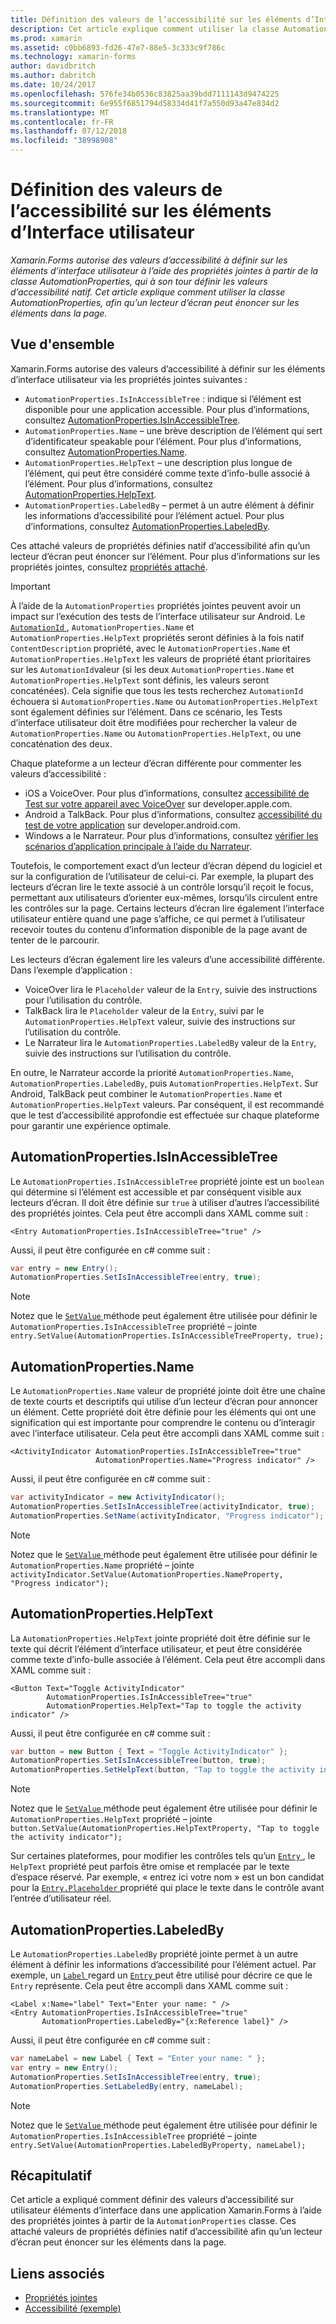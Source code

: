 ```yaml
---
title: Définition des valeurs de l’accessibilité sur les éléments d’Interface utilisateur
description: Cet article explique comment utiliser la classe AutomationProperties, afin qu’un lecteur d’écran peut énoncer sur les éléments dans la page.
ms.prod: xamarin
ms.assetid: c0bb6893-fd26-47e7-88e5-3c333c9f786c
ms.technology: xamarin-forms
author: davidbritch
ms.author: dabritch
ms.date: 10/24/2017
ms.openlocfilehash: 576fe34b0536c83825aa39bdd7111143d9474225
ms.sourcegitcommit: 6e955f6851794d58334d41f7a550d93a47e834d2
ms.translationtype: MT
ms.contentlocale: fr-FR
ms.lasthandoff: 07/12/2018
ms.locfileid: "38998908"
---
```

# <a name="setting-accessibility-values-on-user-interface-elements"></a>Définition des valeurs de l’accessibilité sur les éléments d’Interface utilisateur

_Xamarin.Forms autorise des valeurs d’accessibilité à définir sur les éléments d’interface utilisateur à l’aide des propriétés jointes à partir de la classe AutomationProperties, qui à son tour définir les valeurs d’accessibilité natif. Cet article explique comment utiliser la classe AutomationProperties, afin qu’un lecteur d’écran peut énoncer sur les éléments dans la page._

## <a name="overview"></a>Vue d'ensemble

Xamarin.Forms autorise des valeurs d’accessibilité à définir sur les éléments d’interface utilisateur via les propriétés jointes suivantes :

- `AutomationProperties.IsInAccessibleTree` : indique si l’élément est disponible pour une application accessible. Pour plus d’informations, consultez [AutomationProperties.IsInAccessibleTree](#isinaccessibletree).
- `AutomationProperties.Name` – une brève description de l’élément qui sert d’identificateur speakable pour l’élément. Pour plus d’informations, consultez [AutomationProperties.Name](#name).
- `AutomationProperties.HelpText` – une description plus longue de l’élément, qui peut être considéré comme texte d’info-bulle associé à l’élément. Pour plus d’informations, consultez [AutomationProperties.HelpText](#helptext).
- `AutomationProperties.LabeledBy` – permet à un autre élément à définir les informations d’accessibilité pour l’élément actuel. Pour plus d’informations, consultez [AutomationProperties.LabeledBy](#labeledby).

Ces attaché valeurs de propriétés définies natif d’accessibilité afin qu’un lecteur d’écran peut énoncer sur l’élément. Pour plus d’informations sur les propriétés jointes, consultez [propriétés attaché](~/xamarin-forms/xaml/attached-properties.md).

> [!IMPORTANT]
> À l’aide de la `AutomationProperties` propriétés jointes peuvent avoir un impact sur l’exécution des tests de l’interface utilisateur sur Android. Le [ `AutomationId` ](xref:Xamarin.Forms.Element.AutomationId), `AutomationProperties.Name` et `AutomationProperties.HelpText` propriétés seront définies à la fois natif `ContentDescription` propriété, avec le `AutomationProperties.Name` et `AutomationProperties.HelpText` les valeurs de propriété étant prioritaires sur les `AutomationId`valeur (si les deux `AutomationProperties.Name` et `AutomationProperties.HelpText` sont définis, les valeurs seront concaténées). Cela signifie que tous les tests recherchez `AutomationId` échouera si `AutomationProperties.Name` ou `AutomationProperties.HelpText` sont également définies sur l’élément. Dans ce scénario, les Tests d’interface utilisateur doit être modifiées pour rechercher la valeur de `AutomationProperties.Name` ou `AutomationProperties.HelpText`, ou une concaténation des deux.

Chaque plateforme a un lecteur d’écran différente pour commenter les valeurs d’accessibilité :

- iOS a VoiceOver. Pour plus d’informations, consultez [accessibilité de Test sur votre appareil avec VoiceOver](https://developer.apple.com/library/content/technotes/TestingAccessibilityOfiOSApps/TestAccessibilityonYourDevicewithVoiceOver/TestAccessibilityonYourDevicewithVoiceOver.html) sur developer.apple.com.
- Android a TalkBack. Pour plus d’informations, consultez [accessibilité du test de votre application](https://developer.android.com/training/accessibility/testing.html#talkback) sur developer.android.com.
- Windows a le Narrateur. Pour plus d’informations, consultez [vérifier les scénarios d’application principale à l’aide du Narrateur](/windows/uwp/accessibility/accessibility-testing#verify-main-app-scenarios-by-using-narrator/).

Toutefois, le comportement exact d’un lecteur d’écran dépend du logiciel et sur la configuration de l’utilisateur de celui-ci. Par exemple, la plupart des lecteurs d’écran lire le texte associé à un contrôle lorsqu’il reçoit le focus, permettant aux utilisateurs d’orienter eux-mêmes, lorsqu’ils circulent entre les contrôles sur la page. Certains lecteurs d’écran lire également l’interface utilisateur entière quand une page s’affiche, ce qui permet à l’utilisateur recevoir toutes du contenu d’information disponible de la page avant de tenter de le parcourir.

Les lecteurs d’écran également lire les valeurs d’une accessibilité différente. Dans l’exemple d’application :

- VoiceOver lira le `Placeholder` valeur de la `Entry`, suivie des instructions pour l’utilisation du contrôle.
- TalkBack lira le `Placeholder` valeur de la `Entry`, suivi par le `AutomationProperties.HelpText` valeur, suivie des instructions sur l’utilisation du contrôle.
- Le Narrateur lira le `AutomationProperties.LabeledBy` valeur de la `Entry`, suivie des instructions sur l’utilisation du contrôle.

En outre, le Narrateur accorde la priorité `AutomationProperties.Name`, `AutomationProperties.LabeledBy`, puis `AutomationProperties.HelpText`. Sur Android, TalkBack peut combiner le `AutomationProperties.Name` et `AutomationProperties.HelpText` valeurs. Par conséquent, il est recommandé que le test d’accessibilité approfondie est effectuée sur chaque plateforme pour garantir une expérience optimale.

<a name="isinaccessibletree" />

## <a name="automationpropertiesisinaccessibletree"></a>AutomationProperties.IsInAccessibleTree

Le `AutomationProperties.IsInAccessibleTree` propriété jointe est un `boolean` qui détermine si l’élément est accessible et par conséquent visible aux lecteurs d’écran. Il doit être définie sur `true` à utiliser d’autres l’accessibilité des propriétés jointes. Cela peut être accompli dans XAML comme suit :

```xaml
<Entry AutomationProperties.IsInAccessibleTree="true" />
```

Aussi, il peut être configurée en c# comme suit :

```csharp
var entry = new Entry();
AutomationProperties.SetIsInAccessibleTree(entry, true);
```

> [!NOTE]
> Notez que le [ `SetValue` ](xref:Xamarin.Forms.BindableObject.SetValue(Xamarin.Forms.BindableProperty,System.Object)) méthode peut également être utilisée pour définir le `AutomationProperties.IsInAccessibleTree` propriété – jointe `entry.SetValue(AutomationProperties.IsInAccessibleTreeProperty, true);`

<a name="name" />

## <a name="automationpropertiesname"></a>AutomationProperties.Name

Le `AutomationProperties.Name` valeur de propriété jointe doit être une chaîne de texte courts et descriptifs qui utilise d’un lecteur d’écran pour annoncer un élément. Cette propriété doit être définie pour les éléments qui ont une signification qui est importante pour comprendre le contenu ou d’interagir avec l’interface utilisateur. Cela peut être accompli dans XAML comme suit :

```xaml
<ActivityIndicator AutomationProperties.IsInAccessibleTree="true"
                   AutomationProperties.Name="Progress indicator" />
```

Aussi, il peut être configurée en c# comme suit :

```csharp
var activityIndicator = new ActivityIndicator();
AutomationProperties.SetIsInAccessibleTree(activityIndicator, true);
AutomationProperties.SetName(activityIndicator, "Progress indicator");
```

> [!NOTE]
> Notez que le [ `SetValue` ](xref:Xamarin.Forms.BindableObject.SetValue(Xamarin.Forms.BindableProperty,System.Object)) méthode peut également être utilisée pour définir le `AutomationProperties.Name` propriété – jointe `activityIndicator.SetValue(AutomationProperties.NameProperty, "Progress indicator");`

<a name="helptext" />

## <a name="automationpropertieshelptext"></a>AutomationProperties.HelpText

La `AutomationProperties.HelpText` jointe propriété doit être définie sur le texte qui décrit l’élément d’interface utilisateur, et peut être considérée comme texte d’info-bulle associée à l’élément. Cela peut être accompli dans XAML comme suit :

```xaml
<Button Text="Toggle ActivityIndicator"
        AutomationProperties.IsInAccessibleTree="true"
        AutomationProperties.HelpText="Tap to toggle the activity indicator" />
```

Aussi, il peut être configurée en c# comme suit :

```csharp
var button = new Button { Text = "Toggle ActivityIndicator" };
AutomationProperties.SetIsInAccessibleTree(button, true);
AutomationProperties.SetHelpText(button, "Tap to toggle the activity indicator");
```

> [!NOTE]
> Notez que le [ `SetValue` ](xref:Xamarin.Forms.BindableObject.SetValue(Xamarin.Forms.BindableProperty,System.Object)) méthode peut également être utilisée pour définir le `AutomationProperties.HelpText` propriété – jointe `button.SetValue(AutomationProperties.HelpTextProperty, "Tap to toggle the activity indicator");`

Sur certaines plateformes, pour modifier les contrôles tels qu’un [ `Entry` ](xref:Xamarin.Forms.Entry), le `HelpText` propriété peut parfois être omise et remplacée par le texte d’espace réservé. Par exemple, « entrez ici votre nom » est un bon candidat pour la [ `Entry.Placeholder` ](xref:Xamarin.Forms.Entry.Placeholder) propriété qui place le texte dans le contrôle avant l’entrée d’utilisateur réel.

<a name="labeledby" />

## <a name="automationpropertieslabeledby"></a>AutomationProperties.LabeledBy

Le `AutomationProperties.LabeledBy` propriété jointe permet à un autre élément à définir les informations d’accessibilité pour l’élément actuel. Par exemple, un [ `Label` ](xref:Xamarin.Forms.Label) regard un [ `Entry` ](xref:Xamarin.Forms.Entry) peut être utilisé pour décrire ce que le `Entry` représente. Cela peut être accompli dans XAML comme suit :

```xaml
<Label x:Name="label" Text="Enter your name: " />
<Entry AutomationProperties.IsInAccessibleTree="true"
       AutomationProperties.LabeledBy="{x:Reference label}" />
```

Aussi, il peut être configurée en c# comme suit :

```csharp
var nameLabel = new Label { Text = "Enter your name: " };
var entry = new Entry();
AutomationProperties.SetIsInAccessibleTree(entry, true);
AutomationProperties.SetLabeledBy(entry, nameLabel);
```

> [!NOTE]
> Notez que le [ `SetValue` ](xref:Xamarin.Forms.BindableObject.SetValue(Xamarin.Forms.BindableProperty,System.Object)) méthode peut également être utilisée pour définir le `AutomationProperties.IsInAccessibleTree` propriété – jointe `entry.SetValue(AutomationProperties.LabeledByProperty, nameLabel);`

## <a name="summary"></a>Récapitulatif

Cet article a expliqué comment définir des valeurs d’accessibilité sur utilisateur éléments d’interface dans une application Xamarin.Forms à l’aide des propriétés jointes à partir de la `AutomationProperties` classe. Ces attaché valeurs de propriétés définies natif d’accessibilité afin qu’un lecteur d’écran peut énoncer sur les éléments dans la page.


## <a name="related-links"></a>Liens associés

- [Propriétés jointes](~/xamarin-forms/xaml/attached-properties.md)
- [Accessibilité (exemple)](https://developer.xamarin.com/samples/xamarin-forms/UserInterface/Accessibility/)
